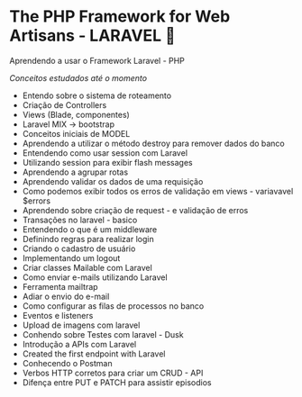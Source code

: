 # The PHP Framework for Web Artisans - LARAVEL :rocket:

Aprendendo a usar o Framework Laravel - PHP


*Conceitos estudados até o momento*
- Entendo sobre o sistema de roteamento
- Criação de Controllers
- Views (Blade, componentes)
- Laravel MIX -> bootstrap
- Conceitos iniciais de MODEL
- Aprendendo a utilizar o método destroy para remover dados do banco
- Entendendo como usar session com Laravel
- Utilizando session para exibir flash messages
- Aprendendo a agrupar rotas
- Aprendendo validar os dados de uma requisição
- Como podemos exibir todos os erros de validação em views - variavavel $errors
- Aprendendo sobre criação de request - e validação de erros
- Transações no laravel - basico
- Entendendo o que é um middleware
- Definindo regras para realizar login
- Criando o cadastro de usuário
- Implementando um logout
- Criar classes Mailable com Laravel
- Como enviar e-mails utilizando Laravel
- Ferramenta mailtrap
- Adiar o envio do e-mail
- Como configurar as filas de processos no banco
- Eventos e listeners 
- Upload de imagens com laravel
- Conhendo sobre Testes com laravel - Dusk
- Introdução a APIs com Laravel
- Created the first endpoint with Laravel
- Conhecendo o Postman
- Verbos HTTP corretos para criar um CRUD - API
- Difença entre PUT e PATCH para assistir episodios